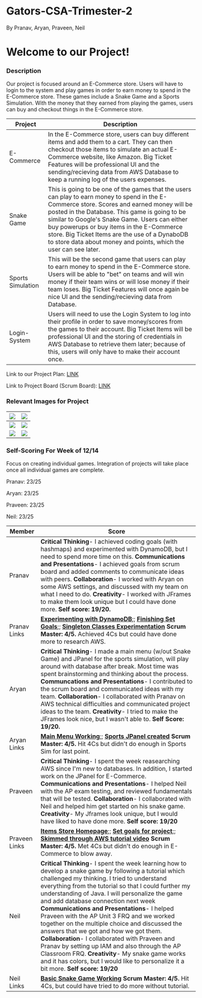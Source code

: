 # Gators-CSA-Trimester-2
By Pranav, Aryan, Praveen, Neil
# Welcome to our Project!

### Description

Our project is focused around an E-Commerce store. Users will have to login to the system and play games in order to earn money to spend in the E-Commerce store. These games include a Snake Game and a Sports Simulation. With the money that they earned from playing the games, users can buy and checkout things in the E-Commerce store. 

| Project | Description |
| --- | --- |
| E-Commerce | In the E-Commerce store, users can buy different items and add them to a cart. They can then checkout those items to simulate an actual E-Commerce website, like Amazon. Big Ticket Features will be professional UI and the sending/recieving data from AWS Database to keep a running log of the users expenses. |
| Snake Game | This is going to be one of the games that the users can play to earn money to spend in the E-Commerce store. Scores and earned money will be posted in the Database. This game is going to be similar to Google's Snake Game. Users can either buy powerups or buy items in the E-Commerce store. Big Ticket Items are the use of a DynaboDB to store data about money and points, which the user can see later. |
| Sports Simulation | This will be the second game that users can play to earn money to spend in the E-Commerce store. Users will be able to "bet" on teams and will win money if their team wins or will lose money if their team loses. Big Ticket Features will once again be nice UI and the sending/recieving data from Database. |
| Login-System | Users will need to use the Login System to log into their profile in order to save money/scores from the games to their account. Big Ticket Items will be professional UI and the storing of credentials in AWS Database to retrieve them later; because of this, users will only have to make their account once. |


Link to our Project Plan: [LINK](https://docs.google.com/document/d/13kGw1NK0cC8eVTMHhqx2FforypQqX0jvQrwkl_mz6lw/edit?usp=sharing)

Link to Project Board (Scrum Board): [LINK](https://github.com/aryan114/Gators-CSA-Trimester-2/projects/1)

### Relevant Images for Project
|![](https://github.com/aryan114/Gators-CSA-Trimester-2/blob/02621feaa67d6dacca07f2c818cd7508ea37065c/Images/LoginDB.JPG) |![](https://github.com/aryan114/Gators-CSA-Trimester-2/blob/02621feaa67d6dacca07f2c818cd7508ea37065c/Images/Login%20MVC.JPG) |
| --- | --- |
|![](https://github.com/aryan114/Gators-CSA-Trimester-2/blob/02621feaa67d6dacca07f2c818cd7508ea37065c/Images/sportsdb.JPG) |![](https://github.com/aryan114/Gators-CSA-Trimester-2/blob/02621feaa67d6dacca07f2c818cd7508ea37065c/Images/sportsmvc.JPG) |
|![](https://github.com/aryan114/Gators-CSA-Trimester-2/blob/02621feaa67d6dacca07f2c818cd7508ea37065c/Images/snakedb.JPG) |![](https://github.com/aryan114/Gators-CSA-Trimester-2/blob/02621feaa67d6dacca07f2c818cd7508ea37065c/Images/EDB.JPG) |



### Self-Scoring For Week of 12/14

Focus on creating individual games. Integration of projects will take place once all individual games are complete.

Pranav: 23/25

Aryan: 23/25

Praveen: 23/25

Neil: 23/25

| Member | Score |
| --- | --- |
| Pranav | **Critical Thinking**- I achieved coding goals (with hashmaps) and experimented with DynamoDB, but I need to spend more time on this. **Communications and Presentations**- I achieved goals from scrum board and added comments to communicate ideas with peers. **Collaboration**- I worked with Aryan on some AWS settings, and discussed with my team on what I need to do. **Creativity**- I worked with JFrames to make them look unique but I could have done more. **Self score: 19/20.**  |
| Pranav Links | [**Experimenting with DynamoDB**](https://github.com/aryan114/Gators-CSA-Trimester-2/blob/d0a8258e0d7ab99feb4e2267d316e89d8d0357dd/src/Images/DynamoDB%20Table.JPG);; [**Finishing Set Goals**](https://github.com/aryan114/Gators-CSA-Trimester-2/projects/1);; [**Singleton Classes Experimentation**](https://github.com/aryan114/Gators-CSA-Trimester-2/blob/d0a8258e0d7ab99feb4e2267d316e89d8d0357dd/src/LoginSystem/CredentialStore.java#L18) **Scrum Master: 4/5.** Achieved 4Cs but could have done more to research AWS. |
| Aryan |**Critical Thinking**- I made a main menu (w/out Snake Game) and JPanel for the sports simulation, will play around with database after break. Most time was spent brainstorming and thinking about the process. **Communcations and Presentations**- I contributed to the scrum board and communicated ideas with my team. **Collaboration**- I collaborated with Pranav on AWS technical difficulties and communicated project ideas to the team. **Creativity**- I tried to make the JFrames look nice, but I wasn't able to. **Self Score: 19/20.** |
| Aryan Links | [**Main Menu Working**](https://github.com/aryan114/Gators-CSA-Trimester-2/blob/master/src/MainMenu/MainMenu.java#L1);; [**Sports JPanel created**](https://github.com/aryan114/Gators-CSA-Trimester-2/blob/master/src/Sports/Sports.java#L2) **Scrum Master: 4/5.** Hit 4Cs but didn't do enough in Sports Sim for last point. |
| Praveen | **Critical Thinking**- I spent the week reasearching AWS since I'm new to databases. In addition, I started work on the JPanel for E-Commerce. **Communications and Presentations**- I helped Neil with the AP exam testing, and reviewed fundamentals that will be tested. **Collaboration**- I collaborated with Neil and helped him get started on his snake game. **Creativity**- My Jframes look unique, but I would have liked to have done more. **Self score: 19/20** |
| Praveen Links | [**Items Store Homepage**](https://github.com/aryan114/Gators-CSA-Trimester-2/blob/master/src/Eccomerce/Itemspage.java);; [**Set goals for project**](https://github.com/aryan114/Gators-CSA-Trimester-2/projects/1);; [**Skimmed through AWS tutorial video**](https://www.youtube.com/watch?v=07YgaOfd1xA) **Scrum Master: 4/5.** Met 4Cs but didn't do enough in E-Commerce to blow away. |
| Neil |**Critical Thinking**- I spent the week learning how to develop a snake game by following a tutorial which challenged my thinking. I tried to understand everything from the tutorial so that I could further my understanding of Java. I will personalize the game and add database connection next week **Communications and Presentations**- I helped Praveen with the AP Unit 3 FRQ and we worked together on the multiple choice and discussed the answers that we got and how we got them. **Collaboration**- I collaborated with Praveen and Pranav by setting up IAM and also through the AP Classroom FRQ. **Creativity**- My snake game works and it has colors, but I would like to personalize it a bit more. **Self score: 19/20**  |
| Neil Links | [**Basic Snake Game Working**](https://github.com/aryan114/Gators-CSA-Trimester-2/blob/0c9ef2b8ad8e4db2d2f056f4de18bd5f0e8ffd4f/src/Snake/SnakePanel.java#L7) **Scrum Master: 4/5.** Hit 4Cs, but could have tried to do more without tutorial.|

